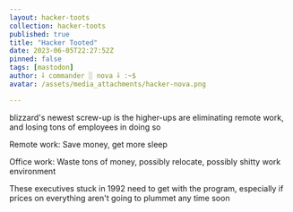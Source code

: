 ```yaml
---
layout: hacker-toots
collection: hacker-toots
published: true
title: "Hacker Tooted"
date: 2023-06-05T22:27:52Z
pinned: false
tags: [mastodon]
author: ⸸ commander ░ nova ⸸ :~$
avatar: /assets/media_attachments/hacker-nova.png

---
```


<p>blizzard&#39;s newest screw-up is the higher-ups are eliminating remote work, and losing tons of employees in doing so</p><p>Remote work: Save money, get more sleep</p><p>Office work: Waste tons of money, possibly relocate, possibly shitty work environment </p><p>These executives stuck in 1992 need to get with the program, especially if prices on everything aren&#39;t going to plummet any time soon</p>


